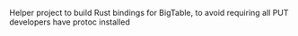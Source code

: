 Helper project to build Rust bindings for BigTable, to avoid requiring all
PUT developers have protoc installed
